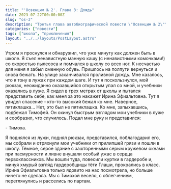 ```yaml
---
title: "'Освенцим № 2'. Глава 3: Дождь"
date: 2023-07-22T00:00:00Z
slug: "os-3"
description: "Третья глава автобиографической повести \"Освенцим № 2\""
categories: ["повести"]
tags: ["школа", "приключения"]
layout: "../../layouts/PostLayout.astro"
---
```

Утром я проснулся и обнаружил, что уже минуту как должен быть в школе. Я съел ненавистную манную кашу (с ненавистными комочками!) со скоростью пылесоса и помчался в школу со всех ног.
К несчастью для меня я забыл сменную обувь. Пришлось на полпути вернуться и снова бежать. 
На улице заканчивался проливной дождь. Мне казалось, что я тону в лужах при каждом шаге.
И тут я поскользнулся, мой рюкзак, неожиданно оказавшийся открытым упал со мной, и учебники оказались в луже. Я сидел в трех метрах от школы и пытался представить себе, как меня за это накажет Ирина Эфиальтовна.
Тут я увидел спасение - кто-то высокий бежал ко мне. Наверное, пятиклашка…
Нет, это был не пятиклашка. Ко мне, запыхавшись, подбежал Тимофей. Он окинул быстрым взглядом мои учебники в луже и сообразил, что случилось. Подал мне руку и представился: 

\- Тимоха.

Я поднялся из лужи, поднял рюкзак, представился, поблагодарил его, мы собрали и отряхнули мои учебники от прилипшей грязи и пошли в школу.
Тёмное, серое здание с зашторенными серым кружевом окнами при пасмурности и ливне внушали особый ужас в сердца первоклассников. Мы вошли туда, повесили куртки в гардеробе и, минуя хмурый взгляд гардеробщицы тёти Глаши, прокрались в класс.
Ирина Эфиальтовна только ядовито на нас посмотрела, но больше ничего не сделала. Мы с Тимохой весело, с облегчением, переглянулись и расселись по партам.
